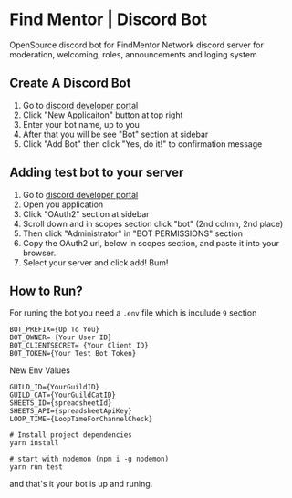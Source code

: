 # Find Mentor | Discord Bot
OpenSource discord bot for FindMentor Network discord server for moderation, welcoming, roles, announcements and loging system


## Create A Discord Bot
1. Go to [discord developer portal](https://discord.com/developers/applications)
2. Click "New Applicaiton" button at top right
3. Enter your bot name, up to you
4. After that you will be see "Bot" section at sidebar
5. Click "Add Bot" then click "Yes, do it!" to confirmation message

 ## Adding test bot to your server
 1. Go to [discord developer portal](https://discord.com/developers/applications)
 2. Open you application
 3. Click "OAuth2" section at sidebar
 4. Scroll down and in scopes section click "bot" (2nd colmn, 2nd place)
 5. Then click "Administrator" in "BOT PERMISSIONS" section
 6. Copy the OAuth2 url, below in scopes section, and paste it into your browser.
 7. Select your server and click add! Bum!

## How to Run?
For runing the bot you need a `.env` file which is inculude `9` section
```env
BOT_PREFIX={Up To You}
BOT_OWNER= {Your User ID}
BOT_CLIENTSECRET= {Your Client ID}
BOT_TOKEN={Your Test Bot Token}
```
New Env Values
```env
GUILD_ID={YourGuildID}
GUILD_CAT={YourGuildCatID}
SHEETS_ID={spreadsheetId}
SHEETS_API={spreadsheetApiKey}
LOOP_TIME={LoopTımeForChannelCheck}
```

```
# Install project dependencies
yarn install

# start with nodemon (npm i -g nodemon)
yarn run test
```

and that's it your bot is up and runing.
